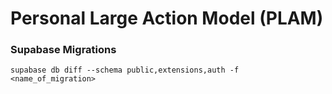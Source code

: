 # Personal Large Action Model (PLAM)

### Supabase Migrations

```
supabase db diff --schema public,extensions,auth -f <name_of_migration>
```